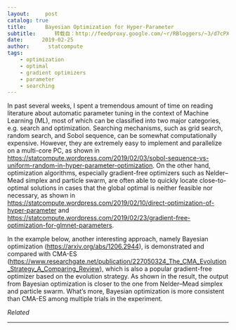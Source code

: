```yaml
---
layout:     post
catalog: true
title:      Bayesian Optimization for Hyper-Parameter
subtitle:      转载自：http://feedproxy.google.com/~r/RBloggers/~3/d7cPXACRo2Y/
date:      2019-02-25
author:      statcompute
tags:
    - optimization
    - optimal
    - gradient optimizers
    - parameter
    - searching
---
```






In past several weeks, I spent a tremendous amount of time on reading literature about automatic parameter tuning in the context of Machine Learning (ML), most of which can be classified into two major categories, e.g. search and optimization. Searching mechanisms, such as grid search, random search, and Sobol sequence, can be somewhat computationally expensive. However, they are extremely easy to implement and parallelize on a multi-core PC, as shown in https://statcompute.wordpress.com/2019/02/03/sobol-sequence-vs-uniform-random-in-hyper-parameter-optimization. On the other hand, optimization algorithms, especially gradient-free optimizers such as Nelder–Mead simplex and particle swarm, are often able to quickly locate close-to-optimal solutions in cases that the global optimal is neither feasible nor necessary, as shown in https://statcompute.wordpress.com/2019/02/10/direct-optimization-of-hyper-parameter and https://statcompute.wordpress.com/2019/02/23/gradient-free-optimization-for-glmnet-parameters. 

In the example below, another interesting approach, namely Bayesian optimization (https://arxiv.org/abs/1206.2944), is demonstrated and compared with CMA-ES (https://www.researchgate.net/publication/227050324_The_CMA_Evolution_Strategy_A_Comparing_Review), which is also a popular gradient-free optimizer based on the evolution strategy. As shown in the result, the output from Bayesian optimization is closer to the one from Nelder–Mead simplex and particle swarm. What’s more, Bayesian optimization is more consistent than CMA-ES among multiple trials in the experiment. 




*Related*








---
